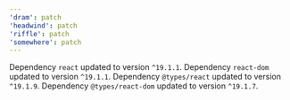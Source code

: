```yaml
---
'dram': patch
'headwind': patch
'riffle': patch
'somewhere': patch
---
```

Dependency `react` updated to version `^19.1.1`. Dependency `react-dom` updated to version `^19.1.1`.
Dependency `@types/react` updated to version `^19.1.9`.
Dependency `@types/react-dom` updated to version `^19.1.7`.
